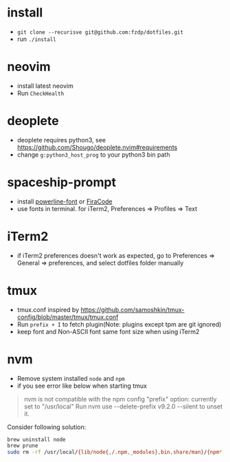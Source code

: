 # install
* `git clone --recurisve git@github.com:fzdp/dotfiles.git`
* run `./install`

# neovim
* install latest neovim
* Run `CheckHealth`

# deoplete
* deoplete requires python3, see https://github.com/Shougo/deoplete.nvim#requirements
* change `g:python3_host_prog` to your python3 bin path

# spaceship-prompt
* install [powerline-font](https://github.com/powerline/fonts) or [FiraCode](https://github.com/tonsky/FiraCode)
* use fonts in terminal. for iTerm2, Preferences => Profiles => Text

# iTerm2
* if iTerm2 preferences doesn't work as expected, go to Preferences => General => preferences, and select dotfiles folder manually

# tmux
* tmux.conf inspired by https://github.com/samoshkin/tmux-config/blob/master/tmux/tmux.conf
* Run `prefix + I` to fetch plugin(Note: plugins except tpm are git ignored)
* keep font and Non-ASCII font same font size when using iTerm2

# nvm
* Remove system installed `node` and `npm`
* if you see error like below when starting tmux
> nvm is not compatible with the npm config "prefix" option: currently set to "/usr/local"
> Run nvm use --delete-prefix v9.2.0 --silent to unset it.

Consider following solution:
```sh
brew uninstall node
brew prune
sudo rm -rf /usr/local/{lib/node{,/.npm,_modules},bin,share/man}/{npm*,node*,man1/node*}
```
